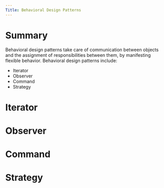 ```yaml
---
Title: Behavioral Design Patterns
---
```


# Summary
Behavioral design patterns take care of communication between objects and the assignment of responsibilities between them, by manifesting flexible behavior. Behavioral design patterns include:
* Iterator
* Observer
* Command
* Strategy

# Iterator


# Observer


# Command


# Strategy

